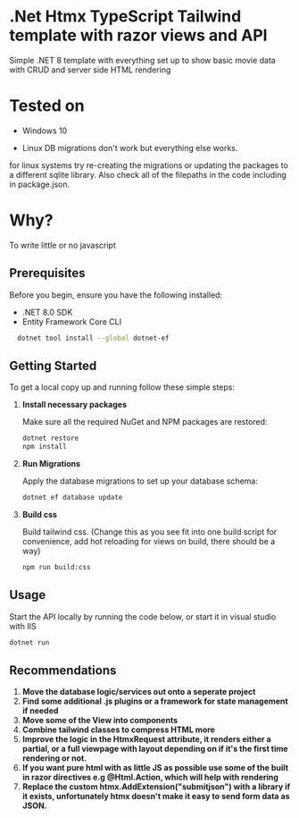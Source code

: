 
# .Net Htmx TypeScript Tailwind template with razor views and API

Simple .NET 8 template with everything set up to show basic movie data with CRUD and server side HTML rendering

# Tested on

- Windows 10 

- Linux DB migrations don't work but everything else works.
  
for linux systems try re-creating the migrations or updating the packages to a different sqlite library. Also check all of the filepaths in the code including in package.json.


# Why?
To write little or no javascript

## Prerequisites

Before you begin, ensure you have the following installed:
- .NET 8.0 SDK
- Entity Framework Core CLI
```bash
  dotnet tool install --global dotnet-ef
```

## Getting Started

To get a local copy up and running follow these simple steps:

1. **Install necessary packages**

   Make sure all the required NuGet and NPM packages are restored:

   ```bash
   dotnet restore
   npm install
   ```

2. **Run Migrations**

   Apply the database migrations to set up your database schema:

   ```bash
   dotnet ef database update
   ```
2. **Build css**

   Build tailwind css. (Change this as you see fit into one build script for convenience, add hot reloading for views on build, there should be a way) 
   ```bash
   npm run build:css
   ```

## Usage

Start the API locally by running the code below, or start it in visual studio with IIS

```bash
dotnet run
```

## Recommendations
1.  **Move the database logic/services out onto a seperate project**
2.  **Find some additional .js plugins or a framework for state management if needed**
3.  **Move some of the View into components**
4.  **Combine tailwind classes to compress HTML more**
5.  **Improve the logic in the HtmxRequest attribute, it renders either a partial, or a full viewpage with layout depending on if it's the first time rendering or not.**
6.  **If you want pure html with as little JS as possible use some of the built in razor directives e.g @Html.Action, which will help with rendering**
7.  **Replace the custom htmx.AddExtension("submitjson") with a library if it exists, unfortunately htmx doesn't make it easy to send form data as JSON.**

